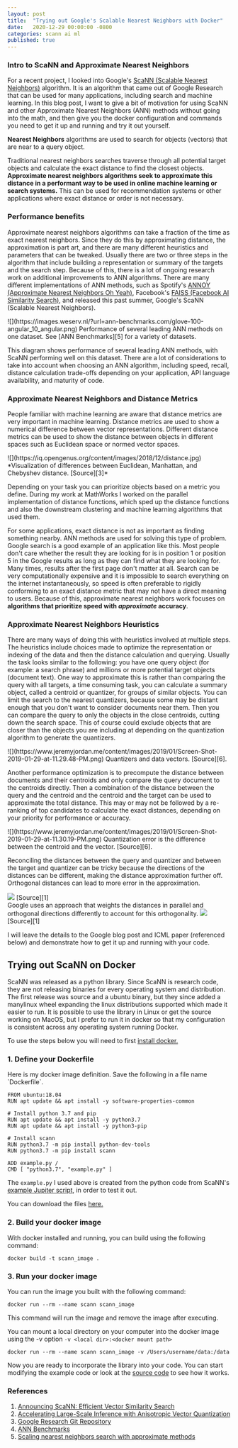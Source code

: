 ```yaml
---
layout: post
title:  "Trying out Google's Scalable Nearest Neighbors with Docker"
date:   2020-12-29 00:00:00 -0800
categories: scann ai ml
published: true
---
```

<h3> Intro to ScaNN and Approximate Nearest Neighbors</h3>

For a recent project, I looked into Google's [ScaNN (Scalable Nearest Neighbors)][1] algorithm.  It is an algorithm that came out of Google Research that can be used for many applications, including search and machine learning.  In this blog post, I want to give a bit of motivation for using ScaNN and other Approximate Nearest Neighbors (ANN) methods without going into the math, and then give you the docker configuration and commands you need to get it up and running and try it out yourself.


<b>Nearest Neighbors</b> algorithms are used to search for objects (vectors) that are near to a query object.  

Traditional nearest neighbors searches traverse through all potential target objects and calculate the exact distance to find the closest objects.  <b>Approximate nearest neighbors algorithms seek to approximate this distance in a performant way to be used in online machine learning or search systems.</b>  This can be used for recommendation systems or other applications where exact distance or order is not necessary.  

<h3>Performance benefits</h3>

Approximate nearest neighbors algorithms can take a fraction of the time as exact nearest neighbors.  Since they do this by approximating distance, the approximation is part art, and there are many different heuristics and parameters that can be tweaked.  Usually there are two or three steps in the algorithm that include building a representation or summary of the targets and the search step.  Because of this, there is a lot of ongoing research work on additional improvements to ANN algorithms.  There are many different implementations of ANN methods, such as Spotify's <a href="https://github.com/spotify/annoy">ANNOY (Approximate Nearest Neighbors Oh Yeah)</a>, Facebook's <a href="https://engineering.fb.com/2017/03/29/data-infrastructure/faiss-a-library-for-efficient-similarity-search/">FAISS (Facebook AI Similarity Search)</a>, and released this past summer, Google's ScaNN (Scalable Nearest Neighbors).  

<span class="caption">
![](https://images.weserv.nl/?url=ann-benchmarks.com/glove-100-angular_10_angular.png)
Performance of several leading ANN methods on one dataset. See [ANN Benchmarks][5] for a variety of datasets.
</span>

This diagram shows performance of several leading ANN methods, with ScaNN performing well on this dataset. There are a lot of considerations to take into account when choosing an ANN algorithm, including speed, recall, distance calculation trade-offs depending on your application, API language availability, and maturity of code.

<h3> Approximate Nearest Neighbors and Distance Metrics </h3>


People familiar with machine learning are aware that distance metrics are very important in machine learning.  Distance metrics are used to show a numerical difference between vector representations.  Different distance metrics can be used to show the distance between objects in different spaces such as Euclidean space or normed vector spaces.  

<span class="caption">
![](https://iq.opengenus.org/content/images/2018/12/distance.jpg)
*Visualization of differences between Euclidean, Manhattan, and Chebyshev distance. [Source][3]*
</span>

Depending on your task you can prioritize objects based on a metric you define.  During my work at MathWorks I worked on the parallel implementation of distance functions, which sped up the distance functions and also the downstream clustering and machine learning algorithms that used them.

For some applications, exact distance is not as important as finding something nearby.  ANN methods are used for solving this type of problem.  Google search is a good example of an application like this.  Most people don't care whether the result they are looking for is in position 1 or position 5 in the Google results as long as they can find what they are looking for.  
Many times, results after the first page don't matter at all.  Search can be very computationally expensive and it is impossible to search everything on the internet instantaneously, so speed is often preferable to rigidly conforming to an exact distance metric that may not have a direct meaning to users.  Because of this, approximate nearest neighbors work focuses on <b>algorithms that prioritize speed with <i>approximate</i> accuracy</b>.  

<h3>Approximate Nearest Neighbors Heuristics</h3>

There are many ways of doing this with heuristics involved at multiple steps.  The heuristics include choices made to optimize the representation or indexing of the data and then the distance calculation and querying. Usually the task looks similar to the following: you have one query object (for example: a search phrase) and millions or more potential target objects (document text).  One way to approximate this is rather than comparing the query with all targets, a time consuming task, you can calculate a summary object, called a centroid or quantizer, for groups of similar objects.  You can limit the search to the nearest quantizers, because some may be distant enough that you don't want to consider documents near them.  Then you can compare the query to only the objects in the close centroids, cutting down the search space.  This of course could exclude objects that are closer than the objects you are including at depending on the quantization algorithm to generate the quantizers.

<span class="caption">
![](https://www.jeremyjordan.me/content/images/2019/01/Screen-Shot-2019-01-29-at-11.29.48-PM.png)
Quantizers and data vectors. [Source][6].
</span>

Another performance optimization is to precompute the distance between documents and their centroids and only compare the query document to the centroids directly.  Then a combination of the distance between the query and the centroid and the centroid and the target can be used to approximate the total distance.  This may or may not be followed by a re-ranking of top candidates to calculate the exact distances, depending on your priority for performance or accuracy.

<span class="caption">
![](https://www.jeremyjordan.me/content/images/2019/01/Screen-Shot-2019-01-29-at-11.30.19-PM.png)
Quantization error is the difference between the centroid and the vector. [Source][6].</span>

Reconciling the distances between the query and quantizer and between the target and quantizer can be tricky because the directions of the distances can be different, making the distance approximation further off.  Orthogonal distances can lead to more error in the approximation. 

<span class="caption">
<img src="https://1.bp.blogspot.com/-0HxtiXvnyTU/Xx8xNOgfUSI/AAAAAAAAGRc/Vgf0gK50N9cIG1aA9TWFLx7nqAYwuP5TQCLcBGAsYHQ/s640/image2.png">
 [Source][1]<br>
</span>
Google uses an approach that weights the distances in parallel and orthogonal directions differently to account for this orthogonality.

<span class="caption">
<img src="https://1.bp.blogspot.com/-l4VY-q1YcEE/XxsvREuIEvI/AAAAAAAAGQs/zzJNUHTZ9SU8LtKzm2rgl0oQCuiJ9fhIwCLcBGAsYHQ/s640/image1.png">
[Source][1]<br>
</span>

I will leave the details to the Google blog post and ICML paper (referenced below) and demonstrate how to get it up and running with your code.

<h2>Trying out ScaNN on Docker</h2>
ScaNN was released as a python library.  Since ScaNN is research code, they are not releasing binaries for every operating system and distribution.  The first release was source and a ubuntu binary, but they since added a manylinux wheel expanding the linux distributions supported which made it easier to run.  It is possible to use the library in Linux or get the source working on MacOS<reference>, but I prefer to run it in docker so that my configuration is consistent across any operating system running Docker.

To use the steps below you will need to first <a href="https://docs.docker.com/get-docker/">install docker.</a>

<h3>1. Define your Dockerfile</h3>
Here is my docker image definition.  Save the following in a file name `Dockerfile`.

	FROM ubuntu:18.04
	RUN apt update && apt install -y software-properties-common

	# Install python 3.7 and pip
	RUN apt update && apt install -y python3.7
	RUN apt update && apt install -y python3-pip

	# Install scann
	RUN python3.7 -m pip install python-dev-tools
	RUN python3.7 -m pip install scann

	ADD example.py /
	CMD [ "python3.7", "example.py" ]

The `example.py` I used above is created from the python code from ScaNN's <a href="https://github.com/google-research/google-research/blob/master/scann/docs/example.ipynb">example Jupiter script</a>, in order to test it out.

You can download the files <a href="https://github.com/stephenlagree/scann-dockerfile">here.</a>
<h3>2. Build your docker image</h3>

With docker installed and running, you can build using the following command:

`docker build -t scann_image . `

<h3>3. Run your docker image</h3>

You can run the image you built with the following command:

`docker run --rm --name scann scann_image`

This command will run the image and remove the image after executing.

You can mount a local directory on your computer into the docker image using the -v option `-v <local dir>:<docker mount path>`

`docker run --rm --name scann scann_image -v /Users/username/data:/data`

Now you are ready to incorporate the library into your code. You can start modifying the example code or look at the [source code][4] to see how it works.




<h3>References</h3>

1. [Announcing ScaNN: Efficient Vector Similarity Search][1]
2. [Accelerating Large-Scale Inference with Anisotropic Vector Quantization][2]
3. [Google Research Git Repository][4]
4. [ANN Benchmarks][5]
5. [Scaling nearest neighbors search with approximate methods][6]

[1]: https://ai.googleblog.com/2020/07/announcing-scann-efficient-vector.html "Google Blog Post announcing ScaNN"

[2]: https://arxiv.org/pdf/1908.10396.pdf "ScaNN ICML Paper"

[3]: https://iq.opengenus.org/euclidean-vs-manhattan-vs-chebyshev-distance/ "Distances"

[4]: https://github.com/google-research/google-research/tree/master/scann "Google Research Source Code"

[5]: http://ann-benchmarks.com/ "ANN Benchmarks"

[6]: https://www.jeremyjordan.me/scaling-nearest-neighbors-search-with-approximate-methods/
